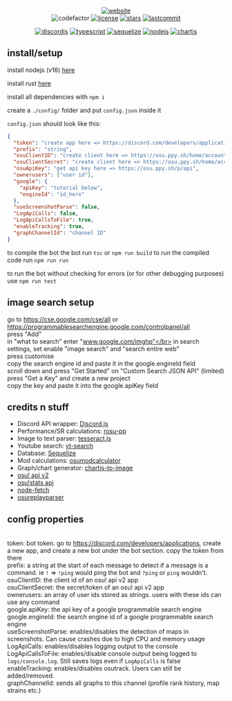 <div align="center">

[![website](https://img.shields.io/badge/website-FFA41C?style=for-the-badge&logoColor=white)](https://sbrstrkkdwmdr.github.io/sbrbot/)</br>
![codefactor](https://www.codefactor.io/Content/badges/C.svg)
[![license](https://img.shields.io/github/license/sbrstrkkdwmdr/sbrbot)](LICENSE)
[![stars](https://img.shields.io/github/stars/sbrstrkkdwmdr/sbrbot)](https://github.com/sbrstrkkdwmdr/sbrbot)
[![lastcommit](https://img.shields.io/github/last-commit/sbrstrkkdwmdr/sbrbot)](https://github.com/sbrstrkkdwmdr/sbrbot)
</br>

[![discordjs](https://img.shields.io/badge/DiscordJS-5865F2?style=for-the-badge&logo=discord&logoColor=white)](https://discord.js.org/#/)
[![typescript](https://img.shields.io/badge/TypeScript-007ACC?style=for-the-badge&logo=typescript&logoColor=white)](https://github.com/microsoft/TypeScript)
[![sequelize](https://img.shields.io/badge/Sequelize-02AFEF?style=for-the-badge&logo=sequelize&logoColor=white)](https://sequelize.org/)
[![nodejs](https://img.shields.io/badge/NodeJS-83CD29?style=for-the-badge&logo=node.js&logoColor=white)](https://nodejs.org/en/)
[![chartjs](https://img.shields.io/badge/chartjs-FE777B?style=for-the-badge&logo=chart.js&logoColor=white)](https://www.chartjs.org/)

</div>

## install/setup

install nodejs (v16) [here](https://nodejs.org/en/download/)

install rust [here](https://www.rust-lang.org/tools/install)

install all dependencies with `npm i`

create a `./config/` folder and put `config.json` inside it

`config.json` should look like this:

```json
{
  "token": "create app here => https://discord.com/developers/applications",
  "prefix": "string",
  "osuClientID": "create client here => https://osu.ppy.sh/home/account/edit#oauth",
  "osuClientSecret": "create client here => https://osu.ppy.sh/home/account/edit#oauth",
  "osuApiKey": "get api key here => https://osu.ppy.sh/p/api",
  "ownerusers": ["user id"],
  "google": {
    "apiKey": "tutorial below",
    "engineId": "id_here"
  },
  "useScreenshotParse": false,
  "LogApiCalls": false,
  "LogApiCallsToFile": true,
  "enableTracking": true,
  "graphChannelId": "channel ID"
}
```

to compile the bot the bot run `tsc` or `npm run build`
to run the compiled code run `npm run run` 

to run the bot without checking for errors (or for other debugging purposes) use `npm run test`


## image search setup

go to https://cse.google.com/cse/all or https://programmablesearchengine.google.com/controlpanel/all </br>
press "Add"</br>
in "what to search" enter "www.google.com/imghp"</br>
in search settings, set enable "image search" and "search entire web"</br>
press customise </br>
copy the search engine id and paste it in the google.engineId field</br>
scroll down and press "Get Started" on "Custom Search JSON API" (limited)</br>
press "Get a Key" and create a new project </br>
copy the key and paste it into the google.apiKey field </br>

## credits n stuff

- Discord API wrapper: [Discord.js](https://discord.js.org/)</br>
- Performance/SR calculations: [rosu-pp](https://github.com/MaxOhn/rosu-pp-js)</br>
- Image to text parser: [tesseract.js](https://github.com/naptha/tesseract.js)</br>
- Youtube search: [yt-search](https://www.npmjs.com/package/yt-search)</br>
- Database: [Sequelize](https://www.npmjs.com/package/sequelize)</br>
- Mod calculations: [osumodcalculator](https://www.npmjs.com/package/osumodcalculator)</br>
- Graph/chart generator: [chartjs-to-image](https://www.npmjs.com/package/chartjs-to-image)</br>
- [osu! api v2](https://osu.ppy.sh/docs/index.html?javascript#introduction) </br>
- [osu!stats api](https://github.com/respektive/osustats)</br>
- [node-fetch](https://www.npmjs.com/package/node-fetch)</br>
- [osureplayparser](https://www.npmjs.com/package/osureplayparser)</br>


## config properties

</br>token: bot token. go to https://discord.com/developers/applications, create a new app, and create a new bot under the bot section. copy the token from there
</br>prefix: a string at the start of each message to detect if a message is a command. ie `!` => `!ping` would ping the bot and `?ping` or `ping` wouldn't.
</br>osuClientID: the client id of an osu! api v2 app
</br>osuClientSecret: the secret/token of an osu! api v2 app
</br>ownerusers: an array of user ids stored as strings. users with these ids can use any command
</br>google.apiKey: the api key of a google programmable search engine
</br>google.engineId: the search engine id of a google programmable search engine
</br>useScreenshotParse: enables/disables the detection of maps in screenshots. Can cause crashes due to high CPU and memory usage
</br>LogApiCalls: enables/disables logging output to the console
</br>LogApiCallsToFile: enables/disable console output being logged to `logs/console.log`. Still saves logs even if `LogApiCalls` is false
</br>enableTracking: enables/disables osutrack. Users can still be added/removed.
</br>graphChannelId: sends all graphs to this channel (profile rank history, map strains etc.)

